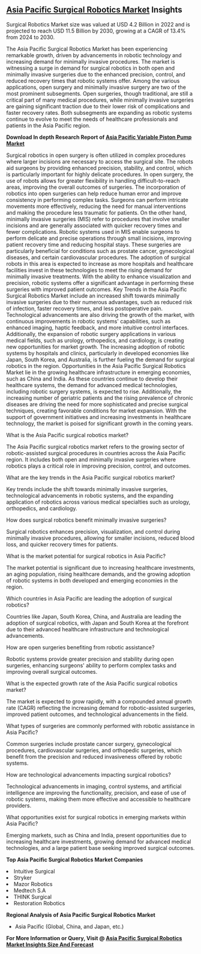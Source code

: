<h2><a href="https://www.verifiedmarketreports.com/download-sample/?rid=139543&amp;utm_source=Github-Feb&amp;utm_medium=219" target="_blank">Asia Pacific Surgical Robotics Market</a> Insights</h2><p>Surgical Robotics Market size was valued at USD 4.2 Billion in 2022 and is projected to reach USD 11.5 Billion by 2030, growing at a CAGR of 13.4% from 2024 to 2030.</p><p><p>The Asia Pacific Surgical Robotics Market has been experiencing remarkable growth, driven by advancements in robotic technology and increasing demand for minimally invasive procedures. The market is witnessing a surge in demand for surgical robotics in both open and minimally invasive surgeries due to the enhanced precision, control, and reduced recovery times that robotic systems offer. Among the various applications, open surgery and minimally invasive surgery are two of the most prominent subsegments. Open surgeries, though traditional, are still a critical part of many medical procedures, while minimally invasive surgeries are gaining significant traction due to their lower risk of complications and faster recovery rates. Both subsegments are expanding as robotic systems continue to evolve to meet the needs of healthcare professionals and patients in the Asia Pacific region. <p><strong>Download In depth Research Report of <a href="https://www.verifiedmarketreports.com/download-sample/?rid=236118&amp;utm_source=Pulse-Dec&amp;utm_medium=219" target="_blank">Asia Pacific Variable Piston Pump Market</a></strong></p> Surgical robotics in open surgery is often utilized in complex procedures where larger incisions are necessary to access the surgical site. The robots aid surgeons by providing enhanced precision, stability, and control, which is particularly important for highly delicate procedures. In open surgery, the use of robots allows for greater flexibility in handling difficult-to-reach areas, improving the overall outcomes of surgeries. The incorporation of robotics into open surgeries can help reduce human error and improve consistency in performing complex tasks. Surgeons can perform intricate movements more effectively, reducing the need for manual interventions and making the procedure less traumatic for patients. On the other hand, minimally invasive surgeries (MIS) refer to procedures that involve smaller incisions and are generally associated with quicker recovery times and fewer complications. Robotic systems used in MIS enable surgeons to perform delicate and precise operations through small incisions, improving patient recovery time and reducing hospital stays. These surgeries are particularly beneficial for conditions such as prostate cancer, gynecological diseases, and certain cardiovascular procedures. The adoption of surgical robots in this area is expected to increase as more hospitals and healthcare facilities invest in these technologies to meet the rising demand for minimally invasive treatments. With the ability to enhance visualization and precision, robotic systems offer a significant advantage in performing these surgeries with improved patient outcomes. Key Trends in the Asia Pacific Surgical Robotics Market include an increased shift towards minimally invasive surgeries due to their numerous advantages, such as reduced risk of infection, faster recovery times, and less postoperative pain. Technological advancements are also driving the growth of the market, with continuous improvements in robotic systems' capabilities, such as enhanced imaging, haptic feedback, and more intuitive control interfaces. Additionally, the expansion of robotic surgery applications in various medical fields, such as urology, orthopedics, and cardiology, is creating new opportunities for market growth. The increasing adoption of robotic systems by hospitals and clinics, particularly in developed economies like Japan, South Korea, and Australia, is further fueling the demand for surgical robotics in the region. Opportunities in the Asia Pacific Surgical Robotics Market lie in the growing healthcare infrastructure in emerging economies, such as China and India. As these countries continue to develop their healthcare systems, the demand for advanced medical technologies, including robotic surgery systems, is expected to rise. Additionally, the increasing number of geriatric patients and the rising prevalence of chronic diseases are driving the need for more sophisticated and precise surgical techniques, creating favorable conditions for market expansion. With the support of government initiatives and increasing investments in healthcare technology, the market is poised for significant growth in the coming years. <p>What is the Asia Pacific surgical robotics market?</p> <p>The Asia Pacific surgical robotics market refers to the growing sector of robotic-assisted surgical procedures in countries across the Asia Pacific region. It includes both open and minimally invasive surgeries where robotics plays a critical role in improving precision, control, and outcomes.</p> <p>What are the key trends in the Asia Pacific surgical robotics market?</p> <p>Key trends include the shift towards minimally invasive surgeries, technological advancements in robotic systems, and the expanding application of robotics across various medical specialties such as urology, orthopedics, and cardiology.</p> <p>How does surgical robotics benefit minimally invasive surgeries?</p> <p>Surgical robotics enhances precision, visualization, and control during minimally invasive procedures, allowing for smaller incisions, reduced blood loss, and quicker recovery times for patients.</p> <p>What is the market potential for surgical robotics in Asia Pacific?</p> <p>The market potential is significant due to increasing healthcare investments, an aging population, rising healthcare demands, and the growing adoption of robotic systems in both developed and emerging economies in the region.</p> <p>Which countries in Asia Pacific are leading the adoption of surgical robotics?</p> <p>Countries like Japan, South Korea, China, and Australia are leading the adoption of surgical robotics, with Japan and South Korea at the forefront due to their advanced healthcare infrastructure and technological advancements.</p> <p>How are open surgeries benefiting from robotic assistance?</p> <p>Robotic systems provide greater precision and stability during open surgeries, enhancing surgeons' ability to perform complex tasks and improving overall surgical outcomes.</p> <p>What is the expected growth rate of the Asia Pacific surgical robotics market?</p> <p>The market is expected to grow rapidly, with a compounded annual growth rate (CAGR) reflecting the increasing demand for robotic-assisted surgeries, improved patient outcomes, and technological advancements in the field.</p> <p>What types of surgeries are commonly performed with robotic assistance in Asia Pacific?</p> <p>Common surgeries include prostate cancer surgery, gynecological procedures, cardiovascular surgeries, and orthopedic surgeries, which benefit from the precision and reduced invasiveness offered by robotic systems.</p> <p>How are technological advancements impacting surgical robotics?</p> <p>Technological advancements in imaging, control systems, and artificial intelligence are improving the functionality, precision, and ease of use of robotic systems, making them more effective and accessible to healthcare providers.</p> <p>What opportunities exist for surgical robotics in emerging markets within Asia Pacific?</p> <p>Emerging markets, such as China and India, present opportunities due to increasing healthcare investments, growing demand for advanced medical technologies, and a large patient base seeking improved surgical outcomes.</p> </p><p><strong>Top Asia Pacific Surgical Robotics Market Companies</strong></p><div data-test-id=""><p><li>Intuitive Surgical</li><li> Stryker</li><li> Mazor Robotics</li><li> Medtech S.A</li><li> THINK Surgical</li><li> Restoration Robotics</li></p><div><strong>Regional Analysis of&nbsp;Asia Pacific Surgical Robotics Market</strong></div><ul><li dir="ltr"><p dir="ltr">Asia Pacific (Global, China, and Japan, etc.)</p></li></ul><p><strong>For More Information or Query, Visit @&nbsp;</strong><strong><a href="https://www.verifiedmarketreports.com/product/global-surgical-robotics-market-report-2019-competitive-landscape-trends-and-opportunities/?utm_source=Github-Feb&amp;utm_medium=219" target="_blank">Asia Pacific Surgical Robotics Market Insights Size And Forecast</a></strong></p></div><h2>&nbsp;</h2><div data-test-id="">&nbsp;</div>
